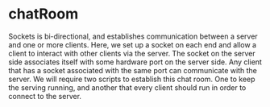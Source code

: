 # chatRoom
Sockets  is bi-directional, and establishes communication between a server and one or more clients. 
Here, we set up a socket on each end and allow a client to interact with other clients via the server.
The socket on the server side associates itself with some hardware port on the server side.
Any client that has a socket associated with the same port can communicate with the server.
We will require two scripts to establish this chat room. One to keep the serving running, 
and another that every client should run in order to connect to the server.
